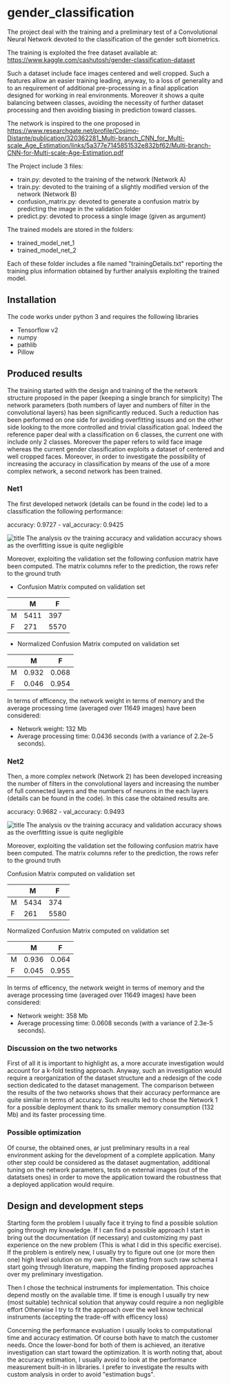 # gender_classification

The project deal with the training and a preliminary test of a Convolutional Neural Network devoted to
the classification of the gender soft biometrics.

The training is exploited the free dataset available at:
https://www.kaggle.com/cashutosh/gender-classification-dataset 

Such a dataset include face images centered and well cropped. Such a features allow an easier training leading,
anyway, to a loss of generality and to an requirement of additional pre-processing in a final application designed 
for working in real environments.
Moreover it shows a quite balancing between classes, avoiding the necessity of further dataset processing and then
 avoiding biasing in prediction toward classes.

The network is inspired to the one proposed in https://www.researchgate.net/profile/Cosimo-Distante/publication/320362281_Multi-branch_CNN_for_Multi-scale_Age_Estimation/links/5a377e7145851532e832bf62/Multi-branch-CNN-for-Multi-scale-Age-Estimation.pdf

The Project include 3 files:

- train.py: devoted to the training of the network (Network A)
- train.py: devoted to the training of a slightly  modified version of the network (Network B)
- confusion_matrix.py: devoted to generate a confusion matrix by predicting the image in the validation folder
- predict.py: devoted to process a single image (given as argument)

The trained models are stored in the folders:
- trained_model_net_1
- trained_model_net_2

Each of these folder includes a file named "trainingDetails.txt" reporting the training plus 
information obtained by further analysis exploiting the trained model. 

## Installation

The code works under python 3 and requires the following libraries

- Tensorflow v2
- numpy
- pathlib
- Pillow

## Produced results
The training started with the design and training of the the network structure proposed in the paper (keeping a single
 branch for simplicity) The network parameters (both numbers of layer and numbers of filter in the convolutional layers) 
 has been significantly reduced. Such a reduction has been performed on one side for avoiding overfitting issues and 
 on the other side looking to the more controlled and trivial classification goal. 
 Indeed the reference paper deal with a 
classification on 6 classes, the current one with include only 2 classes. Moreover the paper refers to wild face image
whereas the current gender classification exploits a dataset of centered and well cropped faces.
Moreover, in order to investigate the possibility of increasing the accuracy in classification by means of the use of a
more complex network, a second network has been trained.

### Net1
The first developed network (details can be found in the code) led to a classification the following performance:

accuracy: 0.9727 - val_accuracy: 0.9425

![title](net1_res.jpg)
The analysis ov the training accuracy and validation accuracy shows as the overfitting  issue 
is quite negligible 

Moreover, exploiting the validation set the following confusion matrix have been computed.
The matrix columns refer to the prediction, the rows refer to the ground truth

- Confusion Matrix computed on validation set

|   | M | F |
|---|---|---|
| M |  5411 |  397 |
| F |  271 |  5570 |

- Normalized Confusion Matrix computed on validation set

|   | M | F |
|---|---|---|
| M |  0.932 |  0.068 |
| F |  0.046 |  0.954 |

 In terms of efficency, the network weight in terms of memory and the average processing time 
 (averaged over 11649 images) have been considered:
 - Network weight: 132 Mb 
 - Average processing time: 0.0436 seconds (with a variance of 2.2e-5 seconds).
 
### Net2
 
Then, a more complex network (Network 2) has been developed increasing the number of filters in the convolutional
layers and increasing the number of full connected layers and the numbers of neurons in the each layers
(details can be found in the code). 
In this case the obtained results are.

accuracy: 0.9682 - val_accuracy: 0.9493

![title](net2_res.jpg)
The analysis ov the training accuracy and validation accuracy shows as the overfitting  issue 
is quite negligible 

Moreover, exploiting the validation set the following confusion matrix have been computed.
The matrix columns refer to the prediction, the rows refer to the ground truth

Confusion Matrix computed on validation set

|   | M | F |
|---|---|---|
| M |  5434 |  374 |
| F |  261 |  5580 |

Normalized Confusion Matrix computed on validation set

|   | M | F |
|---|---|---|
| M |  0.936 |  0.064 |
| F |  0.045 |  0.955 |
 
 In terms of efficency, the network weight in terms of memory and the average processing time 
 (averaged over 11649 images) have been considered:
 - Network weight: 358 Mb 
 - Average processing time: 0.0608 seconds (with a variance of 2.3e-5 seconds).
 
 
 ### Discussion on the two networks
First of all  it is important to highlight as, a more accurate investigation would account for a k-fold testing 
approach. Anyway, such an investigation would require a reorganization of the dataset structure and a redesign 
of the code section dedicated to the dataset management.
The comparison between the results of the two networks shows that their accuracy performance are quite 
similar in terms of accuracy. Such results led to chose the Network 1 for
a possible deployment thank to its smaller memory consumption (132 Mb) and its faster processing time.

### Possible optimization
Of course, the obtained ones, ar just preliminary results in a real environment asking for the development of a 
complete application. Many other step could be considered as the dataset augmentation, additional 
tuning on the network parameters, tests on external images (out of the datatsets ones) in order to move the application
toward the robustness that a deployed application would require.



## Design and development steps
Starting form the problem I usually face it trying to find a possible solution going through my knowledge. 
If I can find a possible approach I start in bring out the documentation (if necessary) and customizing my past 
experience on the new problem (This is what I did in this specific exercise). 
If the problem is entirely new, I usually try to figure out one (or more then one) high level solution on my own. Then
starting from such raw schema I start going through literature, mapping the finding proposed approaches over my 
preliminary investigation. 

Then I chose the technical instruments for implementation. This choice depend mostly on the available time. 
If time is enough I usually try new (most suitable) technical solution that anyway could require a non negligible effort
Otherwise I try to fit the approach over the well know technical instruments (accepting the trade-off with efficency 
loss) 

Concerning the performance evaluation I usually looks to computational time and accuracy estimation. Of course both 
have to match the customer needs. Once the lower-bond for both of them is achieved, an iterative investigation can 
start toward the optimization.
It is worth noting that, about the accuracy estimation, I usually avoid to look at the performance measurement built-in
in libraries. I prefer to investigate the results with custom analysis in order to avoid "estimation bugs".
